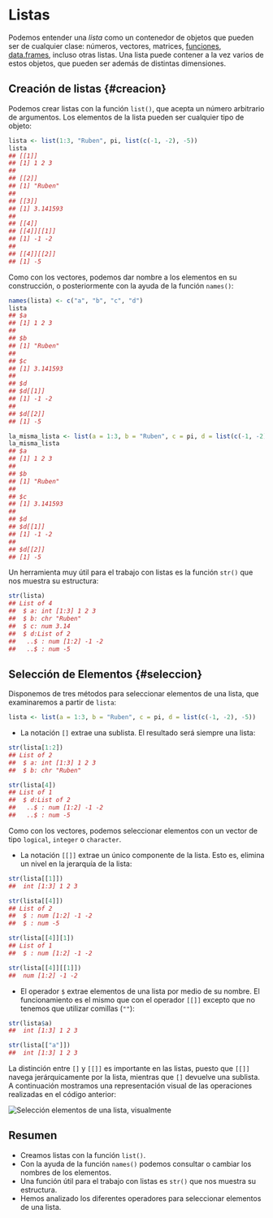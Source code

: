 



# Listas

Podemos entender una _lista_ como un contenedor de objetos que pueden ser de cualquier clase: números, vectores, matrices, [funciones](../../funciones/funciones.md), [data.frames](../../estructuras_datos/data_frames/data_frames.md), incluso otras listas. Una lista puede contener a la vez varios de estos objetos, que pueden ser además de distintas dimensiones.

## Creación de listas {#creacion}

Podemos crear listas con la función `list()`, que acepta un número arbitrario de 
argumentos. Los elementos de la lista pueden ser cualquier tipo de objeto:


```r
lista <- list(1:3, "Ruben", pi, list(c(-1, -2), -5))
lista
## [[1]]
## [1] 1 2 3
## 
## [[2]]
## [1] "Ruben"
## 
## [[3]]
## [1] 3.141593
## 
## [[4]]
## [[4]][[1]]
## [1] -1 -2
## 
## [[4]][[2]]
## [1] -5
```

Como con los vectores, podemos dar nombre a los elementos en su construcción, o 
posteriormente con la ayuda de la función `names()`:


```r
names(lista) <- c("a", "b", "c", "d")
lista
## $a
## [1] 1 2 3
## 
## $b
## [1] "Ruben"
## 
## $c
## [1] 3.141593
## 
## $d
## $d[[1]]
## [1] -1 -2
## 
## $d[[2]]
## [1] -5
```


```r
la_misma_lista <- list(a = 1:3, b = "Ruben", c = pi, d = list(c(-1, -2), -5))
la_misma_lista
## $a
## [1] 1 2 3
## 
## $b
## [1] "Ruben"
## 
## $c
## [1] 3.141593
## 
## $d
## $d[[1]]
## [1] -1 -2
## 
## $d[[2]]
## [1] -5
```

Un herramienta muy útil para el trabajo con listas es la función `str()` que nos muestra
su estructura:


```r
str(lista)
## List of 4
##  $ a: int [1:3] 1 2 3
##  $ b: chr "Ruben"
##  $ c: num 3.14
##  $ d:List of 2
##   ..$ : num [1:2] -1 -2
##   ..$ : num -5
```


## Selección de Elementos {#seleccion}

Disponemos de tres métodos para seleccionar elementos de una lista, que examinaremos
a partir de `lista`:


```r
lista <- list(a = 1:3, b = "Ruben", c = pi, d = list(c(-1, -2), -5))
```

- La notación `[]` extrae una sublista. El resultado será siempre una lista:


```r
str(lista[1:2])
## List of 2
##  $ a: int [1:3] 1 2 3
##  $ b: chr "Ruben"
```


```r
str(lista[4])
## List of 1
##  $ d:List of 2
##   ..$ : num [1:2] -1 -2
##   ..$ : num -5
```


Como con los vectores, podemos seleccionar elementos con un vector de tipo `logical`,
`integer` o `character`.

- La notación `[[]]` extrae un único componente de la lista. Esto es, elimina un nivel
en la jerarquía de la lista:


```r
str(lista[[1]])
##  int [1:3] 1 2 3
```



```r
str(lista[[4]])
## List of 2
##  $ : num [1:2] -1 -2
##  $ : num -5
```


```r
str(lista[[4]][1])
## List of 1
##  $ : num [1:2] -1 -2
```


```r
str(lista[[4]][[1]])
##  num [1:2] -1 -2
```

- El operador `$` extrae elementos de una lista por medio de su nombre. El funcionamiento es el mismo que con el
operador `[[]]` excepto que no tenemos que utilizar comillas (`""`):


```r
str(lista$a)
##  int [1:3] 1 2 3
```


```r
str(lista[["a"]])
##  int [1:3] 1 2 3
```


La distinción entre `[]` y `[[]]` es importante en las listas, puesto que `[[]]` navega jerárquicamente por la lista,
mientras que `[]` devuelve una sublista. A continuación mostramos una representación visual de las operaciones realizadas
en el código anterior:

![Selección elementos de una lista, visualmente](http://i.imgur.com/OZt8KNs.png)


## Resumen

- Creamos listas con la función `list()`.
- Con la ayuda de la función `names()` podemos consultar o cambiar los nombres
de los elementos.
- Una función útil para el trabajo con listas es `str()` que nos muestra su estructura.
- Hemos analizado los diferentes operadores para seleccionar elementos de una lista.








